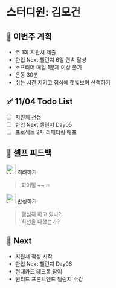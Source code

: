 # 스터디원: 김모건

## 🚀 이번주 계획

- 주 1회 지원서 제출
- 한입 Next 챌린지 6일 연속 달성
- 소프티어 매일 1문제 이상 풀기
- 운동 30분
- 쉬는 시간 지키고 점심에 햇빛보며 산책하기

## ✅ 11/04 Todo List

- [ ] 지원처 선정
- [ ] 한입 Next 챌린지 Day05
- [ ] 프로젝트 2차 리패터링 배포

## 🎉 셀프 피드백

<img src="https://raw.githubusercontent.com/Tarikul-Islam-Anik/Animated-Fluent-Emojis/master/Emojis/Smilies/Hugging%20Face.png" alt="Hugging Face" width="25" height="25"> 격려하기</img>

> 화이팅 ~~ 🔥 </br>

<img src="https://raw.githubusercontent.com/Tarikul-Islam-Anik/Animated-Fluent-Emojis/master/Emojis/Smilies/Face%20with%20Monocle.png" alt="Face with Monocle" width="25" height="25"> 반성하기</img>

> 열심히 하고 있나? </br>
> 최선을 다했는가? </br>

## 🌱 Next

- 지원서 작성 시작
- 한입 Next 챌린지 Day06
- 현대카드 테크톡 참여
- 원티드 프론트엔드 챌린지 수강
